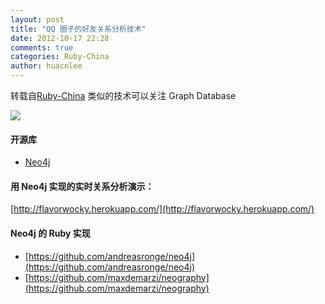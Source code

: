 ```yaml
---
layout: post
title: "QQ 圈子的好友关系分析技术"
date: 2012-10-17 22:28
comments: true
categories: Ruby-China
author: huacnlee
---
```

转载自[Ruby-China](http://ruby-china.org/topics/2076)
类似的技术可以关注 Graph Database

![](http://l.ruby-china.org/photo/4969c46db17663d25c998335e019ca17.png)

#### 开源库

-   [Neo4j](http://neo4j.org/)

#### 用 Neo4j 实现的实时关系分析演示：

[http://flavorwocky.herokuapp.com/](http://flavorwocky.herokuapp.com/)

#### Neo4j 的 Ruby 实现

-   [https://github.com/andreasronge/neo4j](https://github.com/andreasronge/neo4j)
-   [https://github.com/maxdemarzi/neography](https://github.com/maxdemarzi/neography)
